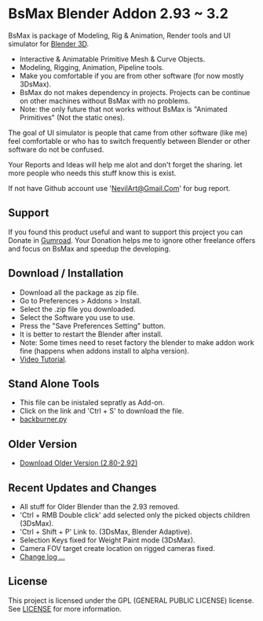 
# BsMax Blender Addon 2.93 ~ 3.2

BsMax is package of Modeling, Rig & Animation, Render tools and UI simulator for [Blender 3D](https://www.blender.org/).

* Interactive & Animatable Primitive Mesh & Curve Objects.
* Modeling, Rigging, Animation, Pipeline tools.
* Make you comfortable if you are from other software (for now mostly 3DsMax).
* BsMax do not makes dependency in projects. Projects can be continue on other machines without BsMax with no problems.
* Note: the only future that not works without BsMax is "Animated Primitives" (Not the static ones).

The goal of UI simulator is people that came from other software (like me) feel comfortable or who has to switch frequently between Blender or other software do not be confused.

Your Reports and Ideas will help me alot and don't forget the sharing. let more people who needs this stuff know this is exist.

If not have Github account use 'NevilArt@Gmail.Com' for bug report.

## Support

If you found this product useful and want to support this project you can Donate in [Gumroad](https://nevilart.gumroad.com/l/BsMax).
Your Donation helps me to ignore other freelance offers and focus on BsMax and speedup the developing.

## Download / Installation

* Download all the package as zip file.
* Go to Preferences > Addons > Install.
* Select the .zip file you downloaded.
* Select the Software you use to use.
* Press the "Save Preferences Setting" button.
* It is better to restart the Blender after install.
* Note: Some times need to reset factory the blender to make addon work fine (happens when addons install to alpha version).
* [Video Tutorial](https://youtu.be/JolpAmvd3CE).

## Stand Alone Tools
* This file can be inistaled sepratly as Add-on.
* Click on the link and 'Ctrl + S' to download the file.
* [backburner.py](https://raw.github.com/NevilArt/BsMax/master/tools/internal/render/backburner.py)

## Older Version
* [Download Older Version (2.80-2.92)](https://github.com/NevilArt/BsMax_2_80)

## Recent Updates and Changes
* All stuff for Older Blender than the 2.93 removed.
* 'Ctrl + RMB Double click' add selected only the picked objects children (3DsMax).
* 'Ctrl + Shift + P' Link to. (3DsMax, Blender Adaptive).
* Selection Keys fixed for Weight Paint mode (3DsMax).
* Camera FOV target create location on rigged cameras fixed.
* [Change log ...](https://github.com/NevilArt/BsMax/blob/master/CHANGELOG.md)

## License

This project is licensed under the GPL (GENERAL PUBLIC LICENSE) license. See [LICENSE](https://www.gnu.org/licenses/gpl-3.0.en.html) for more information.
